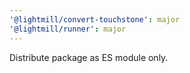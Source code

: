 ```yaml
---
'@lightmill/convert-touchstone': major
'@lightmill/runner': major
---
```


Distribute package as ES module only.
